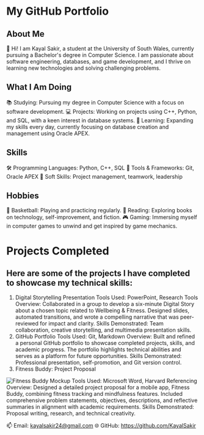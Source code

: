 # My GitHub Portfolio
## About Me
👋 Hi! I am Kayal Sakir, a student at the University of South Wales, currently pursuing a Bachelor's degree in Computer Science. I am passionate about software engineering, databases, and game development, and I thrive on learning new technologies and solving challenging problems.

## What I Am Doing
📚 Studying: Pursuing my degree in Computer Science with a focus on software development.
💻 Projects: Working on projects using C++, Python, and SQL, with a keen interest in database systems.
🌱 Learning: Expanding my skills every day, currently focusing on database creation and management using Oracle APEX.

## Skills
🛠 Programming Languages: Python, C++, SQL
🔧 Tools & Frameworks: Git, Oracle APEX
🌟 Soft Skills: Project management, teamwork, leadership

## Hobbies
🏀 Basketball: Playing and practicing regularly.
📖 Reading: Exploring books on technology, self-improvement, and fiction.
🎮 Gaming: Immersing myself in computer games to unwind and get inspired by game mechanics.

# Projects Completed
## Here are some of the projects I have completed to showcase my technical skills:

1. Digital Storytelling Presentation
Tools Used: PowerPoint, Research Tools
Overview: Collaborated in a group to develop a six-minute Digital Story about a chosen topic related to Wellbeing & Fitness. Designed slides, automated transitions, and wrote a compelling narrative that was peer-reviewed for impact and clarity.
Skills Demonstrated: Team collaboration, creative storytelling, and multimedia presentation skills.
2. GitHub Portfolio
Tools Used: Git, Markdown
Overview: Built and refined a personal GitHub portfolio to showcase completed projects, skills, and academic progress. The portfolio highlights technical abilities and serves as a platform for future opportunities.
Skills Demonstrated: Professional presentation, self-promotion, and Git version control.
3. Fitness Buddy: Project Proposal

![Fitness Buddy Mockup](fitnessbudy.png)
Tools Used: Microsoft Word, Harvard Referencing
Overview: Designed a detailed project proposal for a mobile app, Fitness Buddy, combining fitness tracking and mindfulness features. Included comprehensive problem statements, objectives, descriptions, and reflective summaries in alignment with academic requirements.
Skills Demonstrated: Proposal writing, research, and technical creativity.

📫 Email: kayalsakir24@gmail.com
🌐 GitHub: https://github.com/KayalSakir
